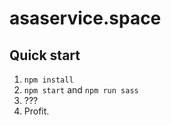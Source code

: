 # asaservice.space

## Quick start

1. `npm install`
2. `npm start` and `npm run sass`
3. ???
4. Profit.

